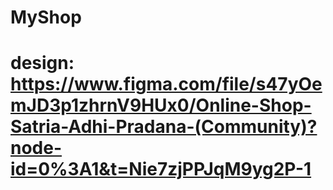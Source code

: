 # MyShop

# design: https://www.figma.com/file/s47yOemJD3p1zhrnV9HUx0/Online-Shop-Satria-Adhi-Pradana-(Community)?node-id=0%3A1&t=Nie7zjPPJqM9yg2P-1

